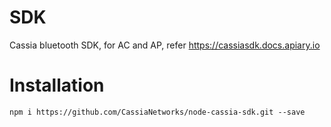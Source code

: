 # SDK
Cassia bluetooth SDK, for AC and AP, refer https://cassiasdk.docs.apiary.io

# Installation
``` npm i https://github.com/CassiaNetworks/node-cassia-sdk.git --save ```
